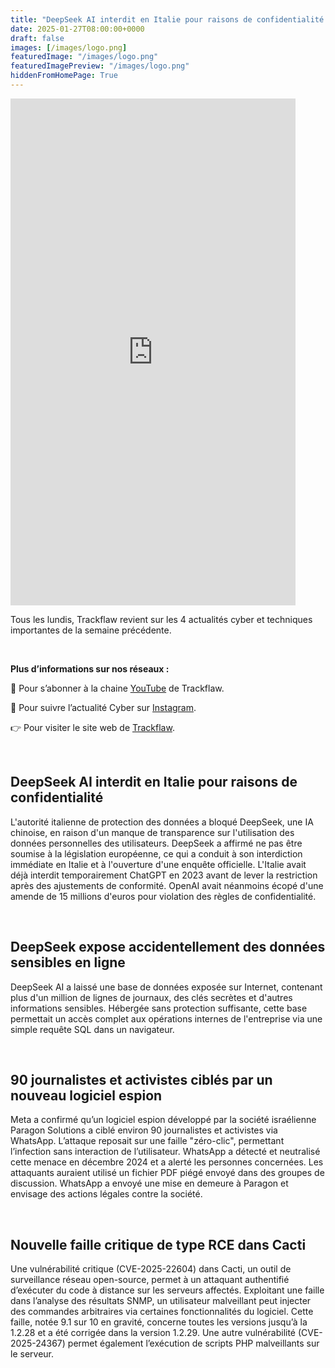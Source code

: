 ```yaml
---
title: "DeepSeek AI interdit en Italie pour raisons de confidentialité - Les4ActusCyber : semaine du 27 janvier"
date: 2025-01-27T08:00:00+0000
draft: false
images: [/images/logo.png]
featuredImage: "/images/logo.png"
featuredImagePreview: "/images/logo.png"
hiddenFromHomePage: True
---
```

    
<div class="flex-container">
   <div class="flex-items">
   <iframe width="456" height="811" src="https://www.youtube.com/embed/AGj9Dt9YM8o" 
   title="DeepSeek AI interdit en Italie pour raisons de confidentialité - #Les4ActusCyber : semaine du 27 janvier" frameborder="0" allow="accelerometer; autoplay; clipboard-write; 
   encrypted-media; gyroscope; picture-in-picture; web-share" allowfullscreen></iframe>
   </div>

   <div class="flex-items">
      <p>Tous les lundis, Trackflaw revient sur les 4 actualités cyber et techniques importantes de la semaine précédente.</p>
      <br>
      <p><strong>Plus d’informations sur nos réseaux :</strong></p>
      <p>🔴 Pour s’abonner à la chaine <a href="https://www.youtube.com/@trackflaw" target="_blank" rel="noopener noreffer ">YouTube</a> de Trackflaw.</p>
      <p>📸 Pour suivre l’actualité Cyber sur <a href="https://www.instagram.com/trackflaw/" target="_blank" rel="noopener noreffer ">Instagram</a>.</p>
      <p>👉 Pour visiter le site web de <a href="https://trackflaw.com" target="_blank" rel="noopener noreffer ">Trackflaw</a>.</p>
   </div>
</div>

    
<br>

## DeepSeek AI interdit en Italie pour raisons de confidentialité


L'autorité italienne de protection des données a bloqué DeepSeek, une IA chinoise, en raison d'un manque de transparence sur l'utilisation des données personnelles des utilisateurs. DeepSeek a affirmé ne pas être soumise à la législation européenne, ce qui a conduit à son interdiction immédiate en Italie et à l'ouverture d'une enquête officielle.
L'Italie avait déjà interdit temporairement ChatGPT en 2023 avant de lever la restriction après des ajustements de conformité. OpenAI avait néanmoins écopé d'une amende de 15 millions d'euros pour violation des règles de confidentialité.


<br>

## DeepSeek expose accidentellement des données sensibles en ligne


DeepSeek AI a laissé une base de données exposée sur Internet, contenant plus d'un million de lignes de journaux, des clés secrètes et d'autres informations sensibles. 
Hébergée sans protection suffisante, cette base permettait un accès complet aux opérations internes de l'entreprise via une simple requête SQL dans un navigateur. 


<br>

## 90 journalistes et activistes ciblés par un nouveau logiciel espion


Meta a confirmé qu’un logiciel espion développé par la société israélienne Paragon Solutions a ciblé environ 90 journalistes et activistes via WhatsApp. L’attaque reposait sur une faille "zéro-clic", permettant l’infection sans interaction de l’utilisateur. WhatsApp a détecté et neutralisé cette menace en décembre 2024 et a alerté les personnes concernées.
Les attaquants auraient utilisé un fichier PDF piégé envoyé dans des groupes de discussion. WhatsApp a envoyé une mise en demeure à Paragon et envisage des actions légales contre la société.


<br>

## Nouvelle faille critique de type RCE dans Cacti


Une vulnérabilité critique (CVE-2025-22604) dans Cacti, un outil de surveillance réseau open-source, permet à un attaquant authentifié d’exécuter du code à distance sur les serveurs affectés. Exploitant une faille dans l’analyse des résultats SNMP, un utilisateur malveillant peut injecter des commandes arbitraires via certaines fonctionnalités du logiciel. 
Cette faille, notée 9.1 sur 10 en gravité, concerne toutes les versions jusqu’à la 1.2.28 et a été corrigée dans la version 1.2.29. Une autre vulnérabilité (CVE-2025-24367) permet également l’exécution de scripts PHP malveillants sur le serveur.

